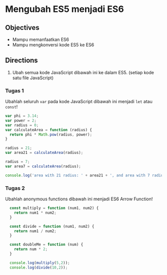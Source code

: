 # Mengubah ES5 menjadi ES6

## Objectives

- Mampu memanfaatkan ES6
- Mampu mengkonversi kode ES5 ke ES6

## Directions

1. Ubah semua kode JavaScript dibawah ini ke dalam ES5. (setiap kode satu file JavaScript)

### Tugas 1

Ubahlah seluruh `var` pada kode JavaScript dibawah ini menjadi `let` atau `const`!

```javascript
var phi = 3.14;
var power = 2;
var radius = 0;
var calculateArea = function (radius) {
  return phi * Math.pow(radius, power);
}

radius = 21;
var area21 = calculateArea(radius);

radius = 7;
var area7 = calculateArea(radius);

console.log('area with 21 radius: ' + area21 + ', and area with 7 radius: ' + area7);
```

### Tugas 2

Ubahlah anonymous functions dibawah ini menjadi ES6 Arrow Function!

```javascript
  const multiply = function (num1, num2) {
    return num1 * num2;
  }

  const divide = function (num1, num2) {
    return num1 / num2;
  }

  const doubleMe = function (num) {
    return num * 2;
  }

  console.log(multiply(5,2));
  console.log(divide(10,2));
```
